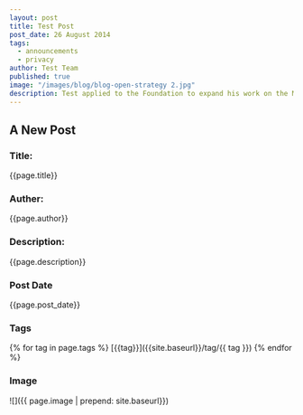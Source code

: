 ```yaml
---
layout: post
title: Test Post
post_date: 26 August 2014
tags: 
  - announcements
  - privacy
author: Test Team
published: true
image: "/images/blog/blog-open-strategy 2.jpg"
description: Test applied to the Foundation to expand his work on the Madison Project which...
---
```


## A New Post

### Title:
{{page.title}}

### Auther:
{{page.author}}

### Description:
{{page.description}}

### Post Date
{{page.post_date}}

### Tags
{% for tag in page.tags %}
[{{tag}}]({{site.baseurl}}/tag/{{ tag }})
{% endfor %}

### Image
![]({{ page.image | prepend: site.baseurl}})